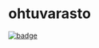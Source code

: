 # ohtuvarasto
[![badge](https://github.com/im-topezi/ohtuvarasto/workflows/CI/badge.svg)](https://github.com/im-topezi/ohtuvarasto/actions)
